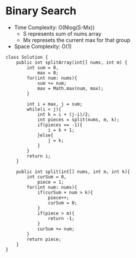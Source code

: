 # Binary Search
* Time Complexity: O(Nlog(S-Mx))
	* S represents sum of nums array
	* Mx represets the current max for that group
* Space Complexity: O(1)
```
class Solution {
    public int splitArray(int[] nums, int m) {
        int sum = 0,
            max = 0;
        for(int num: nums){
            sum += num;
            max = Math.max(num, max);
        }
        
        int i = max, j = sum;
        while(i < j){
            int k = i + (j-i)/2;
            int pieces = split(nums, m, k);
            if(pieces == -1){
                i = k + 1;
            }else{
                j = k;
            }
        }
        return i;
    }
    
    public int split(int[] nums, int m, int k){
        int curSum = 0, 
            piece = 1;
        for(int num: nums){
            if(curSum + num > k){
                piece++;
                curSum = 0;
            }
            if(piece > m){
                return -1;
            }
            curSum += num;
        }
        return piece;
    }
}
```
